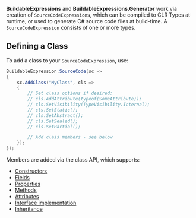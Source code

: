 **BuildableExpressions** and **BuildableExpressions.Generator** work via creation of 
`SourceCodeExpression`s, which can be compiled to CLR Types at runtime, or used to generate C# source
code files at build-time. A `SourceCodeExpression` consists of one or more types.

## Defining a Class

To add a class to your `SourceCodeExpression`, use:

```csharp
BuildableExpression.SourceCode(sc =>
{
    sc.AddClass("MyClass", cls =>
    {
        // Set class options if desired:
        // cls.AddAttribute(typeof(SomeAttribute));
        // cls.SetVisibility(TypeVisibility.Internal);
        // cls.SetStatic();
        // cls.SetAbstract();
        // cls.SetSealed();
        // cls.SetPartial();

        // Add class members - see below
    });
});
```

Members are added via the class API, which supports:

- [Constructors](/api/Building-Constructors)
- [Fields](/api/Building-Fields)
- [Properties](/api/Building-Properties)
- [Methods](/api/Building-Methods)
- [Attributes](/api/Building-Attributes)
- [Interface implementation](/api/Implementing-Interfaces)
- [Inheritance](/api/Implementing-Inheritance)
